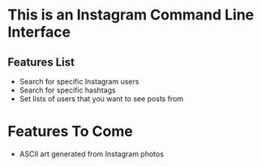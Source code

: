 # This is an Instagram Command Line Interface

## Features List
* Search for specific Instagram users
* Search for specific hashtags
* Set lists of users that you want to see posts from

# Features To Come
* ASCII art generated from Instagram photos
